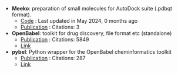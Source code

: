- **Meeko**: preparation of small molecules for AutoDock suite (.pdbqt format).
	- [Code](https://github.com/forlilab/Meeko) : Last updated in May 2024, 0 months ago
	- [Publication](https://doi.org/10.1017/qrd.2022.18) : Citations: 3
- **OpenBabel**: toolkit for drug discovery, file format etc (standalone)
	- [Publication](https://doi.org/10.1186/1758-2946-3-33) : Citations: 5849
	- [Link](http://openbabel.org/wiki/Main_Page)
- **pybel**: Python wrapper for the OpenBabel cheminformatics toolkit
	- [Publication](https://doi.org10.1186/1752-153X-2-5) : Citations: 287
	- [Link](https://openbabel.org/docs/UseTheLibrary/Python_Pybel.html)
